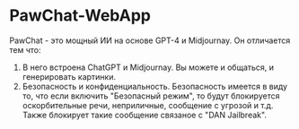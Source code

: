 # PawChat-WebApp
PawChat - это мощный ИИ на основе GPT-4 и Midjournay. Он отличается тем что:
1. В него встроена ChatGPT и Midjournay. Вы можете и общаться, и генерировать картинки.
2. Безопасность и конфиденциальность. Безопасность имеется в виду то, что если включить "Безопасный режим", то будут блокируется оскорбительные речи, неприличные, сообщение с угрозой и т.д.
Также блокирует такие сообщение связаное с "DAN Jailbreak".
